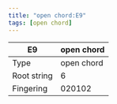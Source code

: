 ```yaml
---
title: "open chord:E9"
tags: [open chord]
---
```


|E9|open chord|
|---|---|
|Type|open chord|
|Root string|6|
|Fingering|020102|

